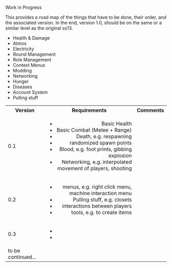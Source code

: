 Work in Progress

This provides a road map of the things that have to be done, their order, and the associated version. In the end, version 1.0, should be on the same or a similar level as the original ss13.

* Health & Damage
* Atmos
* Electricity
* Round Management
* Role Management
* Context Menus
* Modding
* Networking
* Hunger
* Diseases
* Account System
* Pulling stuff

<table>
  <tbody>
    <tr>
      <th>Version</th>
      <th align="center">Requirements</th>
      <th align="right">Comments</th>
    </tr>
    <tr>
      <td>0.1</td>
      <td align="right">
        <ul>
          <li>Basic Health</li>
          <li>Basic Combat (Melee + Range)</li>
          <li>Death, e.g. respawning</li>
          <li>randomized spawn points </li>
          <li>Blood, e.g. foot prints, gibbing explosion </li>
          <li>Networking, e.g. interpolated movement of players, shooting </li>
        </ul>
      </td>
      <td align="center"></td>
    </tr>
    <tr>
      <td>0.2</td>
      <td align="right">
        <ul>
          <li>menus, e.g. right click menu, machine interaction menu</li>
          <li>Pulling stuff, e.g. closets</li>
          <li>interactions between players</li>
          <li>tools, e.g. to create items</li>
        </ul>
      </td>
      <td align="center"></td>
    </tr>
    <tr>
      <td>0.3</td>
      <td align="right">
        <ul>
          <li></li>
          <li></li>
        </ul>
      </td>
      <td align="center"></td>
    </tr>
    <tr>
      <td> to be continued... </td>
      <td align="center">
      </td>
      <td align="center"></td>
    </tr>
  </tbody>
</table>
